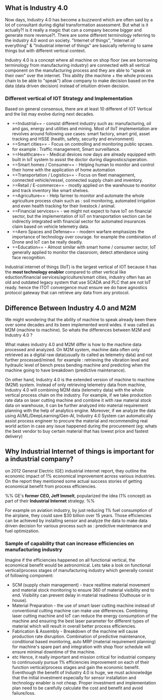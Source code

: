 ## What is Industry 4.0 
Now days, Industry 4.0 has become a buzzword which are often said by a lot of consultant during digital transformation assessment. But what is it actually?! is it really a magic that can a company become bigger and generate more revenue?!. There are some different terminology referring to the industry 4.0 word on society. "Internet of things", "internet of everything" & "Industrial internet of things" are basically referring to same things but with different vertical context.

Industry 4.0 is a concept where all machine on shop floor (we are borrowing terminology from manufacturing industry) are connected with all vertical component on the manufacturing process and they are able to "speak on their own" over the internet. This ability (the machine + the whole process chain to be able to "speak") allow company to make decision based on the data (data driven decision) instead of intuition driven decision. 

### Different vertical of IOT Strategy and Implementation

Based on general consensus, there are at least 10 different of IOT Vertical and the list may evolve during next decades.

- ==Industrial== - consist different industry such as: manufacturing, oil and gas, energy and utilities and mining. Most of IIoT implementation are revolves around following use cases: smart factory, smart grid, asset tracking and HSSE (health, safety, security and environment)
- ==Smart cities== - Focus on controlling and monitoring public spcaes. for example : Traffic management, Smart surveillance. 
- ==Healthcare== -  Medical devices now days are already equipped with built in IoT system to assist the doctor during diagnostics/operation.
- ==Smart homes / Consumer== - Helping human to monitor and control their home with the application of home automation
- ==Transportation / Logistics== - Focus on fleet management, connected vehicle/vessel, connected supply chain and inventory.
- ==Retail / E-commerce== - mostly applied on the warehouse to monitor and track inventory like smart shelves.
- ==Agriculture== - Help farmer to monitor and automate the whole agriculture process chain such as : soil monitoring, automated irrigation and even health tracking for their livestock / animal.
- ==Financial services== - we might not expect to have IoT on financial sector, but the implementation of IoT on transportation section can be indirectly integrated with financial sector for automated insurances claim based on vehicle telemetry data.
- ==Aero Spaces and Defense== - modern warfare emphasizes the importance of technology over courage. for example the combination of Drone and IoT can be really deadly.
- ==Education== - Almost similar with smart home / consumer sector, IoT generally applied to monitor the classroom, detect attendance using face recognition.

Industrial internet of things (IIoT) is the largest vertical of IOT because it has the **most technology enabler** compared to other vertical like eduction/financial services/agriculture/smart cities, industry often has an old and outdated legacy system that use SCADA and PLC that are not IoT ready. hence the ITOT convergence must ensure we do have agnostics protocol gateway that can retrieve any data from any protocol. 

## Difference Between Industry 4.0 and M2M
We might wondering that the ability of machine to speak already been there over some decades and its been implemented word wides. it was called as M2M (machine to machine). So whats the differences between M2M and Industry 4.0 ?

What makes industry 4.0 and M2M differ is how to the machine data processed and analyzed. On M2M system, machine data often only retrieved as a digital raw data(usually its called as telemetry data) and not further processed/mined. for example : retrieving the vibration level and hydraulic level of bench press bending machine and predicting when the machine going to have breakdown (predictive maintenance).

On other hand, Industry 4.0 is the extended version of machine to machine (M2M) system. Instead of only retrieving telemetry data from machine, Industry 4.0 will combining M2M data (telemetry data) with the whole vertical process chain on the industry. For example, if we take production rate data on laser cutting machine and combine it with raw material stock data on warehouse, it can be further analyzed into material requirement planning with the help of analytics engine. Moreover, if we analyze the data using AI/ML/DeepLearning/Gen-AI, Industry 4.0 System can automatically assist process engineer to procure the material and recommending real world action in case any issue happened during the procurement (eg: whats the best vendor to buy certain material that has lowest price and fastest delivery)

## Why Industrial Internet of things is important for a industrial company?

on 2012 General Electric (GE) industrial internet report, they outline the economic impact of 1% economical improvement across various industries. On the report they mentioned some actual success stories of getting economical benefit from process efficiencies. 

%% GE's **former CEO, Jeff Immelt**, popularized the idea (1% concept) as part of their **Industrial Internet** strategy. %%

For example on aviation industry, by just reducing 1% fuel consumption of the airplane, they could save  $30 billion over 15 years. Those efficiencies can be achieved by installing sensor and analyze the data to make data driven decision for various process such as : predictive maintenance and fuel optimization.
### Sample of capability that can increase efficiencies on manufacturing industry

Imagine if the efficiencies happened on all functional vertical, the economical benefit would be astronomical. Lets take a look on functional vertical/process stages of manufacturing industry which generally consist of following component:
- SCM (supply chain management) - trace realtime material movement and material stock monitoring to ensure 360 of material visibility end to end. Visibility can prevent delay in material readiness (Outhouse or in house).
- Material Preparation - the use of smart laser cutting machine instead of conventional cutting machine can make use differences. Combining laser cutting machine and IoT can reduce the energy consumption of the machine and ensuring the best laser parameter for different types of material which will result in overall better process efficiencies.
- Fabrication & Assembly - Breakdown of the machine will cause production rate disruption. Combination of predictive maintenance, conditional based monitoring, auto MRP (material requirement planning) for machine's spare part and integration with shop floor schedule will ensure minimal downtime of the machine.
- etc
Hence, it really important and mission critical for industrial company to continuously pursue 1% efficiencies improvement on each of their function vertical/process stages and gain the economic benefit. Eventhough the benefit of Industry 4.0 is huge, we must acknowledge that the initial investment especially for sensor installation and technology enabler is not cheap. Proper investment and implementation plan need to be carefully calculate the cost and benefit and avoid failure/loss.